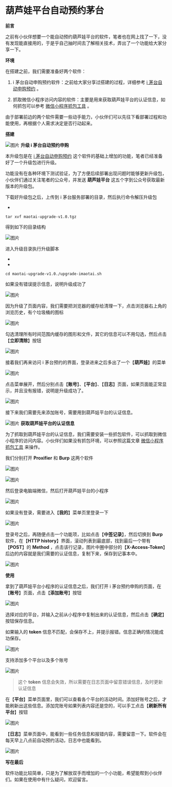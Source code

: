 # 葫芦娃平台自动预约茅台

**前言**

之前有小伙伴想要一个能自动预约葫芦娃平台的软件，笔者也在网上找了一下，没有发现能直接用的，于是乎自己抽时间去了解相关技术，弄出了一个功能给大家分享一下。

**环境**

在搭建之前，我们需要准备好两个软件：

1. i 茅台自动申购预约软件：之前给大家分享过搭建的过程，详细参考 [i 茅台自动申购预约](http://mp.weixin.qq.com/s?__biz=MzUyNjkxNDQ5Nw==&mid=2247484602&idx=1&sn=65c356623c571252517006a0c9748e50&chksm=fa06c214cd714b02f17474ccaf40d7e6d26efaf9fe7a49dd912f3df48f76ecb070191fdb0088&scene=21#wechat_redirect) 。

2. 抓取微信小程序访问内容的软件：主要是用来获取葫芦娃平台的认证信息，如何抓包可以参考 [微信小程序抓包工具](http://mp.weixin.qq.com/s?__biz=MzUyNjkxNDQ5Nw==&mid=2247484717&idx=1&sn=fa2b798b5f1d04d54247419527374d2e&chksm=fa06c383cd714a952d03e4ff15f5d18736ad80bcab961aa2839919334f3e269650a156986c85&scene=21#wechat_redirect) 。

由于部署前边的两个软件需要一些动手能力，小伙伴们可以先往下看部署过程和功能使用，再根据个人需求决定是否行动起来。

**搭建**

![图片](./葫芦娃平台自动预约茅台.assets/640.webp) **升级 i 茅台自动预约申购**

本升级包是在 [i 茅台自动申购预约](http://mp.weixin.qq.com/s?__biz=MzUyNjkxNDQ5Nw==&mid=2247484602&idx=1&sn=65c356623c571252517006a0c9748e50&chksm=fa06c214cd714b02f17474ccaf40d7e6d26efaf9fe7a49dd912f3df48f76ecb070191fdb0088&scene=21#wechat_redirect) 这个软件的基础上增加的功能，笔者已经准备好了一个升级包进行升级。

功能没有在各种环境下测试验证，为了方便后续部署出现问题时能够更新升级包，小伙伴们通过关注笔者的公众号，并发送 **葫芦娃平台** 这五个字到公众号获取最新版本的升级包。

下载好升级包之后，上传到 i 茅台服务部署的目录，然后执行命令解压升级包

-

```
tar xvf maotai-upgrade-v1.0.tgz
```

得到如下的目录结构

![图片](./葫芦娃平台自动预约茅台.assets/640-1714730453384-274.webp)

进入升级目录执行升级脚本

-
-

```
cd maotai-upgrade-v1.0./upgrade-imaotai.sh
```

如果没有错误提示信息，说明升级成功了

![图片](./葫芦娃平台自动预约茅台.assets/640-1714730453385-275.webp)

因为升级了页面内容，我们需要把浏览器的缓存给清理一下，点击浏览器右上角的浏览历史，有个垃圾桶的图标

![图片](./葫芦娃平台自动预约茅台.assets/640-1714730453385-276.webp)

勾选清理所有时间范围内缓存的图形和文件，其它的信息可以不用勾选，然后点击【**立即清除**】按钮

![图片](./葫芦娃平台自动预约茅台.assets/640-1714730453385-277.webp)

接着我们再来访问 i 茅台预约的界面，登录进来之后多出了一个【**葫芦娃**】的菜单

![图片](./葫芦娃平台自动预约茅台.assets/640-1714730453385-278.webp)

点击菜单展开，然后分别点击【**账号**】、【**平台**】、【**日志**】页面，如果页面能正常显示，并且没有报错，说明是升级成功了。

![图片](./葫芦娃平台自动预约茅台.assets/640-1714730453385-279.webp)

接下来我们需要先来添加账号，需要用到葫芦娃平台的认证信息。

![图片](./葫芦娃平台自动预约茅台.assets/640.webp) **获取葫芦娃平台的认证信息**

为了抓取到葫芦娃平台的认证信息，我们需要安装一些抓包软件，可以抓取到微信小程序的访问内容。小伙伴们如果没有抓包环境，可以参照这篇文章 [微信小程序抓包工具](http://mp.weixin.qq.com/s?__biz=MzUyNjkxNDQ5Nw==&mid=2247484717&idx=1&sn=fa2b798b5f1d04d54247419527374d2e&chksm=fa06c383cd714a952d03e4ff15f5d18736ad80bcab961aa2839919334f3e269650a156986c85&scene=21#wechat_redirect) 来操作。

我们分别打开 **Proxifier** 和 **Burp** 这两个软件

![图片](./葫芦娃平台自动预约茅台.assets/640-1714730453385-280.webp)

![图片](./葫芦娃平台自动预约茅台.assets/640-1714730453385-281.webp)

然后登录电脑端微信，然后打开葫芦娃平台的小程序

![图片](./葫芦娃平台自动预约茅台.assets/640-1714730453385-282.webp)

如果没有登录，需要进入【**我的**】菜单页里登录一下

![图片](./葫芦娃平台自动预约茅台.assets/640-1714730453385-283.webp)

登录号之后，再随便点击一个功能项，比如点击【**中签记录**】，然后切换到 **Burp** 软件，在【**HTTP history**】界面，滚动列表到最底部，找到最后一个带有【**POST**】的 **Method** ，点击该行记录，图片中圈中部分的【**X-Access-Token**】后边的内容就是我们需要的认证信息，复制下来，保存到记事本中。

![图片](./葫芦娃平台自动预约茅台.assets/640-1714730453385-284.webp)

**使用**

拿到了葫芦娃平台小程序的认证信息之后，我们打开 i 茅台预约申购的页面，在【**账号**】页面，点击【**添加账号**】按钮

![图片](./葫芦娃平台自动预约茅台.assets/640-1714730453385-285.webp)

选择对应的平台，并输入之前从小程序中复制出来的认证信息，然后点击【**确定**】按钮保存信息。

如果输入的 **token** 信息不匹配，会保存不上，并提示报错。信息正确的情况能成功保存。

![图片](./葫芦娃平台自动预约茅台.assets/640-1714730453385-286.webp)

支持添加多个平台以及多个账号

![图片](./葫芦娃平台自动预约茅台.assets/640-1714730453385-287.webp)

> 这个 **token** 信息会失效，所以需要在日志页面中留意错误信息，及时更新认证信息

在【**平台**】菜单页面里，我们可以查看各个平台的活动时间。添加好账号之后，才能刷新出这些信息。添加完账号如果列表内容还是空的，可以手工点击【**刷新所有平台**】按钮

![图片](./葫芦娃平台自动预约茅台.assets/640-1714730453385-288.webp)

【**日志**】菜单页面中，能看到一些任务信息和报错内容，需要留意一下。软件会在每天早上八点前自动预约活动，日志中也能看到。

![图片](./葫芦娃平台自动预约茅台.assets/640-1714730453385-289.webp)

**写在最后**

软件功能比较简单，只是为了解放双手而增加的一个小功能，希望能帮到小伙伴们。如果在使用中有什么疑问，欢迎留言。
